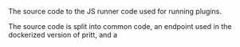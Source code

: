 The source code to the JS runner code used for running plugins.

The source code is split into common code, an endpoint used in the dockerized version of pritt, and a 